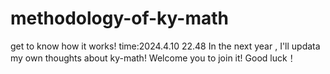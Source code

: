 # methodology-of-ky-math
get to know how it works!
time:2024.4.10 22.48
In the next year , I'll updata my own thoughts about ky-math!
Welcome you to join it!
Good luck！

